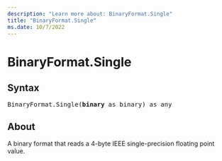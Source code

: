 ```yaml
---
description: "Learn more about: BinaryFormat.Single"
title: "BinaryFormat.Single"
ms.date: 10/7/2022
---
```

# BinaryFormat.Single

## Syntax

<pre>
BinaryFormat.Single(<b>binary</b> as binary) as any
</pre>

## About

A binary format that reads a 4-byte IEEE single-precision floating point value.
